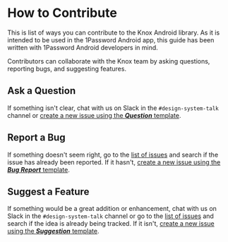 # How to Contribute

This is list of ways you can contribute to the Knox Android library. As it is intended to be used in the 1Password Android app, this guide has been written with 1Password Android developers in mind.

Contributors can collaborate with the Knox team by asking questions, reporting bugs, and suggesting features.

## Ask a Question

If something isn't clear, chat with us on Slack in the `#design-system-talk` channel or [create a new issue using the **_Question_** template](https://gitlab.1password.io/dev/design-system/knox/-/issues/new?issuable_template=Question).

## Report a Bug

If something doesn't seem right, go to the [list of issues](https://gitlab.1password.io/dev/design-system/knox/-/issues) and search if the issue has already been reported. If it hasn't, [create a new issue using the **_Bug Report_** template](https://gitlab.1password.io/dev/design-system/knox/-/issues/new?issuable_template=Bug%20Report).

## Suggest a Feature

If something would be a great addition or enhancement, chat with us on Slack in the `#design-system-talk` channel or go to the [list of issues](https://gitlab.1password.io/dev/design-system/knox/-/issues) and search if the idea is already being tracked. If it isn't, [create a new issue using the **_Suggestion_** template](https://gitlab.1password.io/dev/design-system/knox/-/issues/new?issuable_template=Suggestion).
